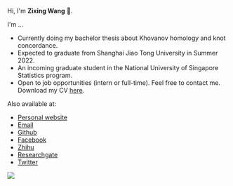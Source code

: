 Hi, I'm **Zixing Wang** 👋.

I'm ...

* Currently doing my bachelor thesis about Khovanov homology and knot concordance.
* Expected to graduate from Shanghai Jiao Tong University in Summer 2022.
* An incoming graduate student in the National University of Singapore Statistics program.
* Open to job opportunities (intern or full-time). Feel free to contact me. Download my CV [here](https://nbwzx.github.io/files/CV.pdf).

Also available at:

* [Personal website](https://nbwzx.github.io)
* [Email](mailto:nbwzx@126.com)
* [Github](https://github.com/nbwzx)
* [Facebook](https://www.facebook.com/zixing.wang.921)
* [Zhihu](https://www.zhihu.com/people/nbwzx-30)
* [Researchgate](https://www.researchgate.net/profile/Zixing-Wang-5)
* [Twitter](https://twitter.com/nbwzx123)

![](https://github-readme-stats.vercel.app/api/top-langs/?username=nbwzx&hide=html,css,scss&langs_count=4&layout=compact)